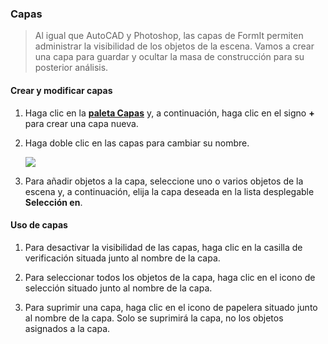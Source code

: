 ### Capas> Al igual que AutoCAD y Photoshop, las capas de FormIt permiten administrar la visibilidad de los objetos de la escena. Vamos a crear una capa para guardar y ocultar la masa de construcción para su posterior análisis.#### Crear y modificar capas1. Haga clic en la [**paleta Capas**](../tool-library/tool-bars-extended.md) y, a continuación, haga clic en el signo **+** para crear una capa nueva.2. Haga doble clic en las capas para cambiar su nombre. <br>    ![](./images/10c435cf-fcc2-4a4b-9135-094dea903da2.png)3. Para añadir objetos a la capa, seleccione uno o varios objetos de la escena y, a continuación, elija la capa deseada en la lista desplegable **Selección en**.#### Uso de capas1. Para desactivar la visibilidad de las capas, haga clic en la casilla de verificación situada junto al nombre de la capa.2. Para seleccionar todos los objetos de la capa, haga clic en el icono de selección situado junto al nombre de la capa.3. Para suprimir una capa, haga clic en el icono de papelera situado junto al nombre de la capa. Solo se suprimirá la capa, no los objetos asignados a la capa.